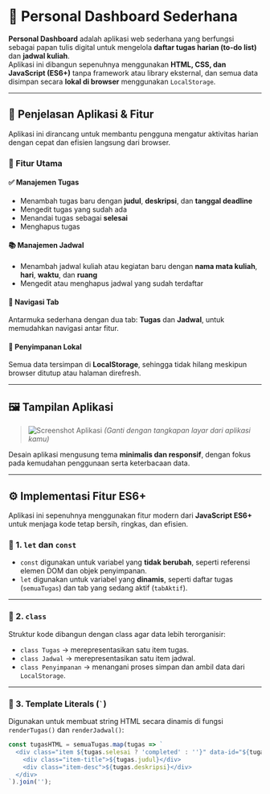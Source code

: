 # 🧭 Personal Dashboard Sederhana

**Personal Dashboard** adalah aplikasi web sederhana yang berfungsi sebagai papan tulis digital untuk mengelola **daftar tugas harian (to-do list)** dan **jadwal kuliah**.  
Aplikasi ini dibangun sepenuhnya menggunakan **HTML, CSS, dan JavaScript (ES6+)** tanpa framework atau library eksternal, dan semua data disimpan secara **lokal di browser** menggunakan `LocalStorage`.

---

## 🧩 Penjelasan Aplikasi & Fitur

Aplikasi ini dirancang untuk membantu pengguna mengatur aktivitas harian dengan cepat dan efisien langsung dari browser.

### 🎯 Fitur Utama

#### ✅ Manajemen Tugas
- Menambah tugas baru dengan **judul**, **deskripsi**, dan **tanggal deadline**  
- Mengedit tugas yang sudah ada  
- Menandai tugas sebagai **selesai**  
- Menghapus tugas  

#### 📚 Manajemen Jadwal
- Menambah jadwal kuliah atau kegiatan baru dengan **nama mata kuliah**, **hari**, **waktu**, dan **ruang**  
- Mengedit atau menghapus jadwal yang sudah terdaftar  

#### 🧭 Navigasi Tab
Antarmuka sederhana dengan dua tab: **Tugas** dan **Jadwal**, untuk memudahkan navigasi antar fitur.

#### 💾 Penyimpanan Lokal
Semua data tersimpan di **LocalStorage**, sehingga tidak hilang meskipun browser ditutup atau halaman direfresh.

---

## 🖼️ Tampilan Aplikasi

> ![Screenshot Aplikasi](screenshot.png)
> *(Ganti dengan tangkapan layar dari aplikasi kamu)*

Desain aplikasi mengusung tema **minimalis dan responsif**, dengan fokus pada kemudahan penggunaan serta keterbacaan data.

---

## ⚙️ Implementasi Fitur ES6+

Aplikasi ini sepenuhnya menggunakan fitur modern dari **JavaScript ES6+** untuk menjaga kode tetap bersih, ringkas, dan efisien.

### 🧱 1. `let` dan `const`
- `const` digunakan untuk variabel yang **tidak berubah**, seperti referensi elemen DOM dan objek penyimpanan.
- `let` digunakan untuk variabel yang **dinamis**, seperti daftar tugas (`semuaTugas`) dan tab yang sedang aktif (`tabAktif`).

---

### 🧩 2. `class`
Struktur kode dibangun dengan class agar data lebih terorganisir:
- `class Tugas` → merepresentasikan satu item tugas.  
- `class Jadwal` → merepresentasikan satu item jadwal.  
- `class Penyimpanan` → menangani proses simpan dan ambil data dari `LocalStorage`.

---

### 🧾 3. Template Literals (`` ` ``)
Digunakan untuk membuat string HTML secara dinamis di fungsi `renderTugas()` dan `renderJadwal()`:

```js
const tugasHTML = semuaTugas.map(tugas => `
  <div class="item ${tugas.selesai ? 'completed' : ''}" data-id="${tugas.id}">
    <div class="item-title">${tugas.judul}</div>
    <div class="item-desc">${tugas.deskripsi}</div>
  </div>
`).join('');
